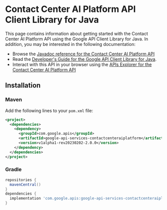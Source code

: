 # Contact Center AI Platform API Client Library for Java



This page contains information about getting started with the Contact Center AI Platform API
using the Google API Client Library for Java. In addition, you may be interested
in the following documentation:

* Browse the [Javadoc reference for the Contact Center AI Platform API][javadoc]
* Read the [Developer's Guide for the Google API Client Library for Java][google-api-client].
* Interact with this API in your browser using the [APIs Explorer for the Contact Center AI Platform API][api-explorer]

## Installation

### Maven

Add the following lines to your `pom.xml` file:

```xml
<project>
  <dependencies>
    <dependency>
      <groupId>com.google.apis</groupId>
      <artifactId>google-api-services-contactcenteraiplatform</artifactId>
      <version>v1alpha1-rev20230202-2.0.0</version>
    </dependency>
  </dependencies>
</project>
```

### Gradle

```gradle
repositories {
  mavenCentral()
}
dependencies {
  implementation 'com.google.apis:google-api-services-contactcenteraiplatform:v1alpha1-rev20230202-2.0.0'
}
```

[javadoc]: https://googleapis.dev/java/google-api-services-contactcenteraiplatform/latest/index.html
[google-api-client]: https://github.com/googleapis/google-api-java-client/
[api-explorer]: https://developers.google.com/apis-explorer/#p/contactcenteraiplatform/v1/
